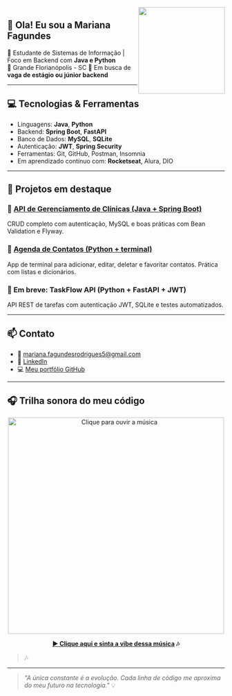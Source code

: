 <img src="https://i.pinimg.com/736x/22/da/1b/22da1bf4420eec717135b0772eba230a.jpg" min-width="400px" max-width="200px" width="200px" align="right">

<p align="left"> 
  
## 👋 Ola! Eu sou a Mariana Fagundes 

🎯 Estudante de Sistemas de Informação | Foco em Backend com **Java e Python**  
📍 Grande Florianópolis - SC 
🚀 Em busca de **vaga de estágio ou júnior backend** 

---

## 💻 Tecnologias & Ferramentas

- Linguagens: **Java**, **Python**
- Backend: **Spring Boot**, **FastAPI**
- Banco de Dados: **MySQL**, **SQLite**
- Autenticação: **JWT**, **Spring Security**
- Ferramentas: Git, GitHub, Postman, Insomnia
- Em aprendizado contínuo com: **Rocketseat**, Alura, DIO

---

## 🧠 Projetos em destaque

### 📌 [API de Gerenciamento de Clínicas (Java + Spring Boot)](https://github.com/MarianaFagundes/Api_Gerenciamento_de_Clinicas)
CRUD completo com autenticação, MySQL e boas práticas com Bean Validation e Flyway.

### 📌 [Agenda de Contatos (Python + terminal)](https://github.com/MarianaFagundes/Projeto_Agenda)
App de terminal para adicionar, editar, deletar e favoritar contatos. Prática com listas e dicionários.

### 📌 Em breve: TaskFlow API (Python + FastAPI + JWT)
API REST de tarefas com autenticação JWT, SQLite e testes automatizados.

---

## 📫 Contato

- 📧 mariana.fagundesrodrigues5@gmail.com  
- 💼 [LinkedIn](https://www.linkedin.com/in/marianafagundesrodrigues/)  
- 💻 [Meu portfólio GitHub](https://github.com/MarianaFagundes)

---

## 🎧 Trilha sonora do meu código

<p align="center"> <a href="https://www.youtube.com/watch?v=k-HdGnzYdFQ" target="_blank"> <img src="https://media.giphy.com/media/v1.Y2lkPTc5MGI3NjExNXQ5aHV3c3U5MnE5anlxdHg2eHRidDdpbnA0dnZienI1Ym4zcXg1eSZlcD12MV9naWZzX3NlYXJjaCZjdD1n/cncKpJQi4FGL3HiguO/giphy.gif" alt="Clique para ouvir a música" width="500"/> </a> </p> <p align="center"> <strong><a href="https://www.youtube.com/watch?v=k-HdGnzYdFQ" target="_blank">▶ Clique aqui e sinta a vibe dessa música</a> 🎶</strong> </p>

> 🎶

---

> *"A única constante é a evolução. Cada linha de código me aproxima do meu futuro na tecnologia."* 💡
</p>
